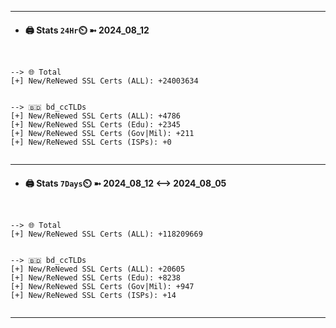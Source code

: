 

---
- #### 🖨️ **Stats** `24Hr`⏲️ ➼ 2024_08_12
```console


--> 🌐 Total
[+] New/ReNewed SSL Certs (ALL): +24003634


--> 🇧🇩 bd_ccTLDs
[+] New/ReNewed SSL Certs (ALL): +4786
[+] New/ReNewed SSL Certs (Edu): +2345
[+] New/ReNewed SSL Certs (Gov|Mil): +211
[+] New/ReNewed SSL Certs (ISPs): +0


```

---
- #### 🖨️ **Stats** `7Days`⏲️ ➼ 2024_08_12 <--> 2024_08_05
```console


--> 🌐 Total
[+] New/ReNewed SSL Certs (ALL): +118209669


--> 🇧🇩 bd_ccTLDs
[+] New/ReNewed SSL Certs (ALL): +20605
[+] New/ReNewed SSL Certs (Edu): +8238
[+] New/ReNewed SSL Certs (Gov|Mil): +947
[+] New/ReNewed SSL Certs (ISPs): +14


```

---

